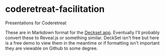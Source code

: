 # coderetreat-facilitation

Presentations for Coderetreat

These are in Markdown format for the [Deckset app](http://decksetapp.com). Eventually I'll probably convert these to Reveal.js or something similar. DeckSet isn't free but here is a free demo to view them in the meantime or if formatting isn't important they are viewable on Github to some degree. 
